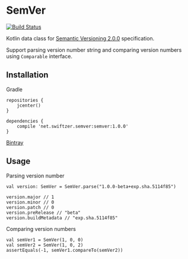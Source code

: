 # SemVer

[![Build Status](https://travis-ci.org/swiftzer/semver.svg?branch=master)](https://travis-ci.org/swiftzer/semver)

Kotlin data class for [Semantic Versioning 2.0.0](http://semver.org/spec/v2.0.0.html) specification.

Support parsing version number string and comparing version numbers using `Comparable` interface.

## Installation

Gradle

    repositories {
        jcenter()
    }

    dependencies {
        compile 'net.swiftzer.semver:semver:1.0.0'
    }

[Bintray](https://bintray.com/swiftzer/maven/semver)

## Usage

Parsing version number

    val version: SemVer = SemVer.parse("1.0.0-beta+exp.sha.5114f85")
    
    version.major // 1
    version.minor // 0
    version.patch // 0
    version.preRelease // "beta"
    version.buildMetadata // "exp.sha.5114f85"

Comparing version numbers

    val semVer1 = SemVer(1, 0, 0)
    val semVer2 = SemVer(1, 0, 2)
    assertEquals(-1, semVer1.compareTo(semVer2))
